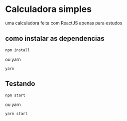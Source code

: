 # Calculadora simples

uma calculadora feita com ReactJS apenas para estudos

## como instalar as dependencias

```npm
npm install
```

ou yarn 

```yarn
yarn
```

## Testando 

```npm 
npm start
```

ou yarn 

```yarn 
yarn start
```
